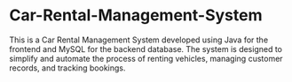 # Car-Rental-Management-System
This is a Car Rental Management System developed using Java for the frontend and MySQL for the backend database. The system is designed to simplify and automate the process of renting vehicles, managing customer records, and tracking bookings.
